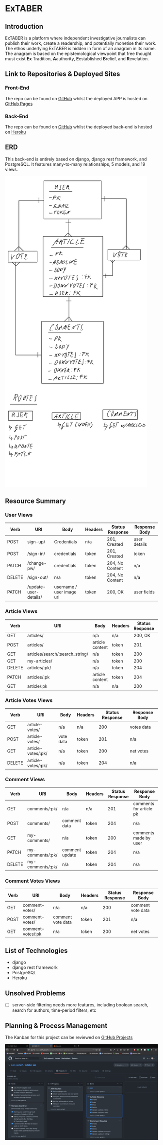 # ExTABER

## Introduction
ExTABER is a platform where independent investigative journalists can publish their work, create a readership, and 
potentially monetise their work. The ethos underlying ExTABER is hidden in form of an anagram in its name. The 
anagram is based on the epistemological viewpoint that free thought must exist **Ex** Tradition, **A**authority, 
**E**established **B**relief, and **R**evelation.

## Link to Repositories & Deployed Sites
### Front-End
The repo can be found on [GitHub](https://github.com/sven-gerlach/extaber-client) whilst the deployed APP is hosted 
on [GitHub Pages](https://sven-gerlach.github.io/extaber-client/#/)

### Back-End
The repo can be found on [GitHub](https://github.com/sven-gerlach/extaber-api) whilst the deployed back-end is hosted 
on [Heroku](https://extaber-api.herokuapp.com/)

## ERD
This back-end is entirely based on django, django rest framework, and PostgreSQL. It features many-to-many relationships, 
5 models, and 19 views.

![ERD](./docs/img/ERD.png)

## Resource Summary

### User Views

Verb | URI | Body | Headers | Status Response | Response Body
--- | --- | --- | --- | --- | --- |
POST | sign-up/ | Credentials | n/a | 201, Created | user details
POST | /sign-in/ | credentials | token | 201, Created | token
PATCH| /change-pw/| credentials | token | 204, No Content | n/a
DELETE | /sign-out/ | n/a | token | 204, No Content | n/a
PATCH| /update-user-details/ | username / user image url | token | 200, OK | user fields

### Article Views
Verb | URI | Body | Headers | Status Response | Response Body
--- | --- | --- | --- | --- | --- |
GET | articles/ | n/a | n/a | 200, OK | articles 
POST | articles/ | article content | token | 201 | n/a
GET | articles/search/:search_string/ | n/a | token | 200 | articles
GET | my-articles/ | n/a | token | 200 | articles
DELETE | articles/:pk/ | n/a | token | 204 | n/a
PATCH | articles/:pk | article content | token | 204 | n/a
GET | article/:pk | n/a | n/a | 200 | article

### Article Votes Views
Verb | URI | Body | Headers | Status Response | Response Body
--- | --- | --- | --- | --- | --- |
GET | article-votes/ | n/a | n/a | 200 | votes data
POST | article-votes/ | vote data | token | 201 | n/a
GET | article-votes/:pk/ | n/a | token | 200 | net votes
DELETE | article-votes/:pk/ | n/a | token | 204 | n/a

### Comment Views
Verb | URI | Body | Headers | Status Response | Response Body
--- | --- | --- | --- | --- | --- |
GET | comments/:pk/ | n/a | n/a | 201 | comments for article pk
POST | comments/ | comment data | token | 204 | n/a
GET | my-comments/ | n/a | token | 200 | comments made by user
PATCH | my-comments/:pk/ | comment update | token | 204 | n/a
DELETE | my-comments/:pk/ | n/a |token | 204 | n/a

### Comment Votes Views
Verb | URI | Body | Headers | Status Response | Response Body
--- | --- | --- | --- | --- | --- |
GET | comment-votes/ | n/a | n/a | 200 | comment vote data
POST | comment-votes/ | comment vote data | token | 201 | n/a
GET| comment-votes/:pk | n/a | token | 200 | net votes

## List of Technologies
- django
- django rest framework
- PostgreSQL
- Heroku

## Unsolved Problems
-[ ] server-side filtering needs more features, including boolean search, search for authors, time-period filters, etc

## Planning & Process Management

The Kanban for this project can be reviewed on [GitHub Projects](https://github.com/sven-gerlach/extaber-api/projects/1)

![Kanban](./docs/img/Kanban%20Planning_back-end.png)